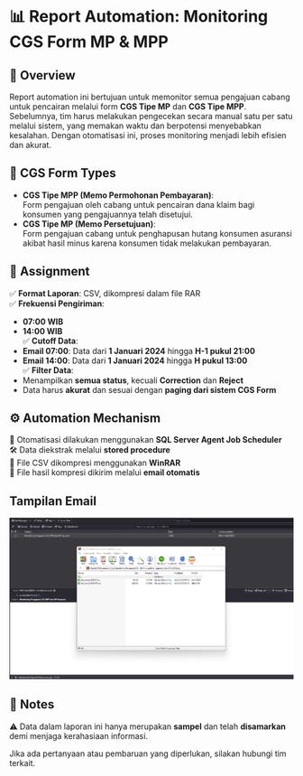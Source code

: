# 📊 Report Automation: Monitoring CGS Form MP & MPP

## 📝 Overview  
Report automation ini bertujuan untuk memonitor semua pengajuan cabang untuk pencairan melalui form **CGS Tipe MP** dan **CGS Tipe MPP**. Sebelumnya, tim harus melakukan pengecekan secara manual satu per satu melalui sistem, yang memakan waktu dan berpotensi menyebabkan kesalahan. Dengan otomatisasi ini, proses monitoring menjadi lebih efisien dan akurat.

## 📄 CGS Form Types  
- **CGS Tipe MPP (Memo Permohonan Pembayaran)**:  
  Form pengajuan oleh cabang untuk pencairan dana klaim bagi konsumen yang pengajuannya telah disetujui.  
- **CGS Tipe MP (Memo Persetujuan)**:  
  Form pengajuan cabang untuk penghapusan hutang konsumen asuransi akibat hasil minus karena konsumen tidak melakukan pembayaran.

## 📌 Assignment  
✅ **Format Laporan**: CSV, dikompresi dalam file RAR  
✅ **Frekuensi Pengiriman**:  
   - **07:00 WIB**  
   - **14:00 WIB**  
✅ **Cutoff Data**:  
   - **Email 07:00**: Data dari **1 Januari 2024** hingga **H-1 pukul 21:00**  
   - **Email 14:00**: Data dari **1 Januari 2024** hingga **H pukul 13:00**  
✅ **Filter Data**:  
   - Menampilkan **semua status**, kecuali **Correction** dan **Reject**  
   - Data harus **akurat** dan sesuai dengan **paging dari sistem CGS Form**  

## ⚙️ Automation Mechanism  
🚀 Otomatisasi dilakukan menggunakan **SQL Server Agent Job Scheduler**  
🛠️ Data diekstrak melalui **stored procedure**  
📂 File CSV dikompresi menggunakan **WinRAR**  
📧 File hasil kompresi dikirim melalui **email otomatis**  

## Tampilan Email

![CgsEmail](Images/CGSEMAIL.png)

## 📌 Notes  
⚠️ Data dalam laporan ini hanya merupakan **sampel** dan telah **disamarkan** demi menjaga kerahasiaan informasi.  

Jika ada pertanyaan atau pembaruan yang diperlukan, silakan hubungi tim terkait.  
